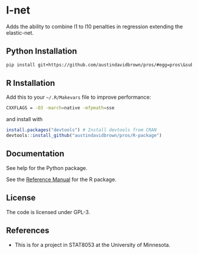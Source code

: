 l-net
===========

Adds the ability to combine l1 to l10 penalties in regression extending the elastic-net.

Python Installation
-------
```bash
pip install git+https://github.com/austindavidbrown/pros/#egg=pros\&subdirectory=python-package
```

R Installation
-------

Add this to your `~/.R/Makevars` file to improve performance:

```bash
CXXFLAGS = -O3 -march=native -mfpmath=sse
```

and install with

```r
install.packages("devtools") # Install devtools from CRAN
devtools::install_github("austindavidbrown/pros/R-package")
```

Documentation
-------
See help for the Python package.

See the [Reference Manual](https://github.com/austindavidbrown/pros/blob/master/pros-manual.pdf) for the R package.

License
-------
The code is licensed under GPL-3.

References
---------
- This is for a project in STAT8053 at the University of Minnesota.

